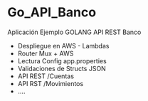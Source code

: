 # Go_API_Banco

Aplicación Ejemplo GOLANG API REST  Banco 

-  Despliegue en AWS - Lambdas
-  Router Mux + AWS
-  Lectura Config app.properties
-  Validaciones de Structs JSON
-  API REST /Cuentas
-  API RST /Movimientos
-  ....
